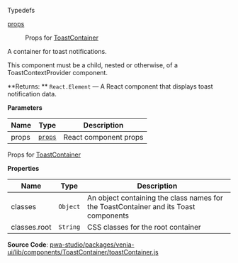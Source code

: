 
Typedefs

<dl>
<dt><a href="#props">props</a></dt>
<dd>

Props for [ToastContainer](#ToastContainer)

</dd>
</dl>


A container for toast notifications.

This component must be a child, nested or otherwise, of a
ToastContextProvider component.

**Returns: **
`React.Element`
   — A React component that displays toast notification data.

**Parameters**

| Name | Type | Description |
| --- | --- | --- |
| props | [`props`](#props) | React component props |


Props for [ToastContainer](#ToastContainer)

**Properties**

| Name | Type | Description |
| --- | --- | --- |
| classes | `Object` | An object containing the class names for the   ToastContainer and its Toast components |
| classes.root | `String` | CSS classes for the root container |



**Source Code**: [pwa-studio/packages/venia-ui/lib/components/ToastContainer/toastContainer.js](https://github.com/magento/pwa-studio/blob/develop/packages/venia-ui/lib/components/ToastContainer/toastContainer.js)